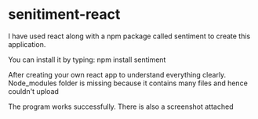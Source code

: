 # senitiment-react

 I have used react along with a npm package called sentiment to create this application.
 
 You can install it by typing: npm install sentiment
 
 After creating your own react app to understand everything clearly.
 Node_modules folder is missing because it contains many files and hence couldn't upload 
 
 The program works successfully.
 There is also a screenshot attached
 
